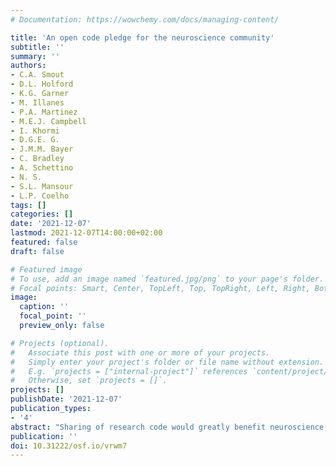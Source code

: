 ```yaml
---
# Documentation: https://wowchemy.com/docs/managing-content/

title: 'An open code pledge for the neuroscience community'
subtitle: ''
summary: ''
authors:
- C.A. Smout
- D.L. Holford
- K.G. Garner
- M. Illanes
- P.A. Martinez
- M.E.J. Campbell
- I. Khormi
- D.G.E. G.
- J.M.M. Bayer
- C. Bradley
- A. Schettino
- N. S.
- S.L. Mansour
- L.P. Coelho
tags: []
categories: []
date: '2021-12-07'
lastmod: 2021-12-07T14:00:00+02:00
featured: false
draft: false

# Featured image
# To use, add an image named `featured.jpg/png` to your page's folder.
# Focal points: Smart, Center, TopLeft, Top, TopRight, Left, Right, BottomLeft, Bottom, BottomRight.
image:
  caption: ''
  focal_point: ''
  preview_only: false

# Projects (optional).
#   Associate this post with one or more of your projects.
#   Simply enter your project's folder or file name without extension.
#   E.g. `projects = ["internal-project"]` references `content/project/deep-learning/index.md`.
#   Otherwise, set `projects = []`.
projects: []
publishDate: '2021-12-07'
publication_types:
- '4'
abstract: "Sharing of research code would greatly benefit neuroscience, but this practice is hampered by a collective action problem. Since the development of the internet, conditional pledge platforms (e.g., Kickstarter) have increasingly been used to solve globally-dispersed collective action problems (Hallam, 2016). However, this strategy has yet to be implemented within academia. In this brief paper, we introduce a general purpose conditional pledge platform for the research community: Project Free Our Knowledge. We highlight a new conditional pledge campaign that was initiated at Brainhack 2021 and aims to motivate a critical mass of neuroscientists to share their research code. Crucially, this commitment activates only when a user-defined threshold of support is reached. We conclude by sharing our vision for how the research community could use collective action campaigns to create a sustained, evidence-based movement for social change in academia."
publication: ''
doi: 10.31222/osf.io/vrwm7
---
```

